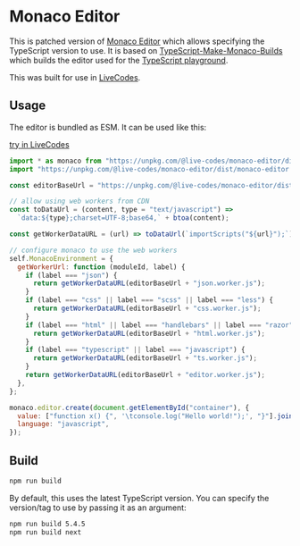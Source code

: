 # Monaco Editor

This is patched version of [Monaco Editor](https://github.com/microsoft/monaco-editor) which allows specifying the TypeScript version to use. It is based on [TypeScript-Make-Monaco-Builds](https://github.com/microsoft/TypeScript-Make-Monaco-Builds) which builds the editor used for the [TypeScript playground](https://www.typescriptlang.org/play).

This was built for use in [LiveCodes](https://livecodes.io/).

## Usage

The editor is bundled as ESM. It can be used like this:

[try in LiveCodes](https://livecodes.io/?x=id/mvkc9zu9sa2)

```js
import * as monaco from "https://unpkg.com/@live-codes/monaco-editor/dist/monaco-editor.js";
import "https://unpkg.com/@live-codes/monaco-editor/dist/monaco-editor.css";

const editorBaseUrl = "https://unpkg.com/@live-codes/monaco-editor/dist/";

// allow using web workers from CDN
const toDataUrl = (content, type = "text/javascript") =>
  `data:${type};charset=UTF-8;base64,` + btoa(content);

const getWorkerDataURL = (url) => toDataUrl(`importScripts("${url}");`);

// configure monaco to use the web workers
self.MonacoEnvironment = {
  getWorkerUrl: function (moduleId, label) {
    if (label === "json") {
      return getWorkerDataURL(editorBaseUrl + "json.worker.js");
    }
    if (label === "css" || label === "scss" || label === "less") {
      return getWorkerDataURL(editorBaseUrl + "css.worker.js");
    }
    if (label === "html" || label === "handlebars" || label === "razor") {
      return getWorkerDataURL(editorBaseUrl + "html.worker.js");
    }
    if (label === "typescript" || label === "javascript") {
      return getWorkerDataURL(editorBaseUrl + "ts.worker.js");
    }
    return getWorkerDataURL(editorBaseUrl + "editor.worker.js");
  },
};

monaco.editor.create(document.getElementById("container"), {
  value: ["function x() {", '\tconsole.log("Hello world!");', "}"].join("\n"),
  language: "javascript",
});
```

## Build

```bash
npm run build
```

By default, this uses the latest TypeScript version. You can specify the version/tag to use by passing it as an argument:

```bash
npm run build 5.4.5
npm run build next
```
